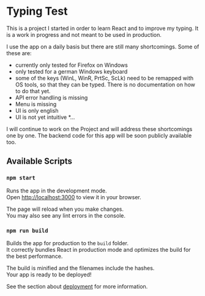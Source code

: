 # Typing Test

This is a project I started in order to learn React and to improve my typing.
It is a work in progress and not meant to be used in production.

I use the app on a daily basis but there are still many shortcomings. Some of these are:

* currently only tested for Firefox on Windows
* only tested for a german Windows keyboard
* some of the keys (WinL, WinR, PrtSc, ScLk) need to be remapped with OS tools, so that they can be typed. There is no documentation on how to do that yet.  
* API error handling is missing
* Menu is missing
* UI is only english 
* UI is not yet intuitive
*...

I will continue to work on the Project and will address these shortcomings one by one.
The backend code for this app will be soon publicly available too.


## Available Scripts

### `npm start`

Runs the app in the development mode.\
Open [http://localhost:3000](http://localhost:3000) to view it in your browser.

The page will reload when you make changes.\
You may also see any lint errors in the console.


### `npm run build`

Builds the app for production to the `build` folder.\
It correctly bundles React in production mode and optimizes the build for the best performance.

The build is minified and the filenames include the hashes.\
Your app is ready to be deployed!

See the section about [deployment](https://facebook.github.io/create-react-app/docs/deployment) for more information.